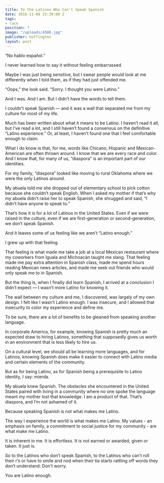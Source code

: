 ```yaml
---
title: To the Latinos Who Can’t Speak Spanish
date: 2016-11-08 15:39:00 Z
tags:
- race
position: 7
image: "/uploads/4500.jpg"
publisher: huffington
layout: post
---
```


“No hablo español.”

I never learned how to say it without feeling embarrassed.

Maybe I was just being sensitive, but I swear people would look at me differently when I told them, as if they had just offended me.

“Oops,” the look said. “Sorry. I thought you were Latino.”

And I was. And I am. But I didn’t have the words to tell them.

I couldn’t speak Spanish — and it was a wall that separated me from my culture for most of my life.

Much has been written about what it means to be Latino. I haven’t read it all, but I’ve read a lot, and I still haven’t found a consensus on the definitive “Latino experience.” Or, at least, I haven’t found one that I feel comfortable enough to claim.

What I do know is that, for me, words like Chicano, Hispanic and Mexican-American are often thrown around. I know that we are every race and color. And I know that, for many of us, “diaspora” is an important part of our identities.

For my family, “diaspora” looked like moving to rural Oklahoma where we were the only Latinos around.

My abuela told me she dropped out of elementary school to pick cotton because she couldn’t speak English. When I asked my mother if that’s why my abuela didn’t raise her to speak Spanish, she shrugged and said, “I didn’t have anyone to speak to.”

That’s how it is for a lot of Latinos in the United States. Even if we were raised in the culture, even if we are first-generation or second-generation, we don’t speak Spanish.

And it leaves some of us feeling like we aren’t “Latino enough.”

I grew up with that feeling.

That feeling is what made me take a job at a local Mexican restaurant where my coworkers from Iguala and Michoacán taught me slang. That feeling made me pay extra attention in Spanish class, made me spend hours reading Mexican news articles, and made me seek out friends who would only speak me to in Spanish.

But the thing is, when I finally did learn Spanish, I arrived at a conclusion I didn’t expect — I wasn’t more Latino for knowing it.

The wall between my culture and me, I discovered, was largely of my own design. I felt like I wasn’t Latino enough. I was insecure, and I allowed that insecurity to color my experience and define me.

To be sure, there are a lot of benefits to be gleaned from speaking another language.

In corporate America, for example, knowing Spanish is pretty much an expected draw to hiring Latinos, something that supposedly gives us worth in an environment that is less likely to hire us.

On a cultural level, we should all be learning more languages, and for Latinos, knowing Spanish does make it easier to connect with Latino media and certain elements of the community.

But as for being Latino, as for Spanish being a prerequisite to Latino identity, I say: mierda.

My abuela knew Spanish. The obstacles she encountered in the United States paired with living in a community where no one spoke the language meant my mother lost that knowledge. I am a product of that. That’s diaspora, and I’m not ashamed of it.

Because speaking Spanish is not what makes me Latino.

The way I experience the world is what makes me Latino. My values - an emphasis on family, a commitment to social justice for my community - are what make me Latino.

It is inherent in me. It is effortless. It is not earned or awarded, given or taken. It just is.

So to the Latinos who don’t speak Spanish, to the Latinos who can’t roll their r’s or have to smile and nod when their tía starts rattling off words they don’t understand: Don’t worry.

You are Latino enough.